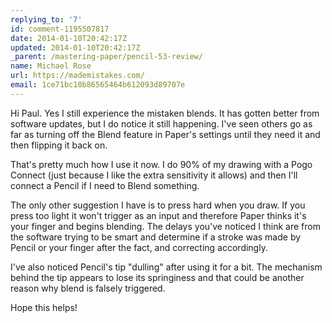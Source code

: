 ```yaml
---
replying_to: '7'
id: comment-1195507817
date: 2014-01-10T20:42:17Z
updated: 2014-01-10T20:42:17Z
_parent: /mastering-paper/pencil-53-review/
name: Michael Rose
url: https://mademistakes.com/
email: 1ce71bc10b86565464b612093d89707e
---
```


Hi Paul. Yes I still experience the mistaken blends. It has gotten better from
software updates, but I do notice it still happening. I've seen others go as far
as turning off the Blend feature in Paper's settings until they need it and then
flipping it back on.

That's pretty much how I use it now. I do 90% of my drawing with a Pogo Connect
(just because I like the extra sensitivity it allows) and then I'll connect a
Pencil if I need to Blend something.

The only other suggestion I have is to press hard when you draw. If you press
too light it won't trigger as an input and therefore Paper thinks it's your
finger and begins blending. The delays you've noticed I think are from the
software trying to be smart and determine if a stroke was made by Pencil or your
finger after the fact, and correcting accordingly.

I've also noticed Pencil's tip "dulling" after using it for a bit. The mechanism
behind the tip appears to lose its springiness and that could be another reason
why blend is falsely triggered.

Hope this helps!
